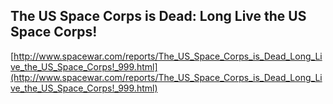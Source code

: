 ## The US Space Corps is Dead: Long Live the US Space Corps!
  
  [http://www.spacewar.com/reports/The_US_Space_Corps_is_Dead_Long_Live_the_US_Space_Corps!_999.html](http://www.spacewar.com/reports/The_US_Space_Corps_is_Dead_Long_Live_the_US_Space_Corps!_999.html)